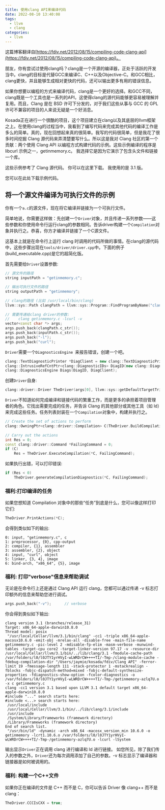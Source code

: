 ```yaml
---
title: 使用clang API来编译代码
date: 2022-08-10 13:40:08
tags:
  - llvm
  - clang
categories:
  - llvm
---
```

这篇博客翻译自[https://fdiv.net/2012/08/15/compiling-code-clang-api](https://fdiv.net/2012/08/15/compiling-code-clang-api)。


朋友，你有尝试过使用clang吗？clang是一个开源的编译器，正处于活跃的开发当中。clang的目标是代替GCC来编译C、C++以及Objective-C。和GCC相比，clang更快，并且能够生成相对更快的代码，还可以输出更多有用的错误信息。

如果你想要以编程的方式来编译代码，clang是一个更好的选择。和GCC不同，clang既是一个工具也是一系列的API，这使得clang的源代码能够更容易被理解并复用。而且，Clang 是在 BSD 许可下分发的，对于我们这些从事与 GCC 的 GPL 许可不兼容的项目的人来说无疑是一个好消息。

Kosada正在进行一个很酷的项目，这个项目建立在clang以及其底层的llvm框架之上。在使用clang的过程当中，我看到了编写代码来完成其他代码的编译工作是多么的简单。真的，现在回想起来真的很简单。我写的代码很简单，但是我花了很多时间挖掘 Clang 源代码来弄清楚要写什么。所以这是我对 Clang 社区的第一个贡献：两个使用 Clang API 以编程方式构建代码的示例。这些示例编译的程序是 libcurl 示例之一，getinmemory.c。 我选择它是因为它演示了包含头文件和链接一个库。

这些示例参考了 Clang 源代码。 你可以在这里下载。 我使用的是 3.1 版。

您可以在此处下载示例代码。


## 将一个源文件编译为可执行文件的示例
你有一个`a.c`的源文件，现在将它编译并链接为一个可执行文件。

简单地说，你需要这样做：先创建一个`Driver`对象，并且传递一系列参数——这些参数和你使用命令行运行clang的参数相同。告诉driver构建一个`Compilation`对象并执行之。恭喜，你方才编译并链接了一个C源文件。

这基本上就是在命令行上运行 clang 时调用的代码所做的事情。在clang的源代码中，这些步骤出现在`tools/driver/driver.cpp`中。下面的例子(build_executable.cpp)是它的超简化版。

首先需要给`Driver`设置参数:
```cpp
// 源文件的路径
string inputPath = "getinmemory.c";
 
// 输出可执行文件的路径
string outputPath = "getinmemory";
 
// clang的路径 (比如 /usr/local/bin/clang)
llvm::sys::Path clangPath = llvm::sys::Program::FindProgramByName("clang");
 
// 需要传递给clang driver的参数:
//    clang getinmemory.c -lcurl -v
vector<const char *> args;
args.push_back(clangPath.c_str());
args.push_back(inputPath.c_str());
args.push_back("-l");
args.push_back("curl");
```
`Driver`需要一个`DiagnosticsEngine `来报告错误，创建一个吧。
```cpp
clang::TextDiagnosticPrinter *DiagClient = new clang::TextDiagnosticPrinter(llvm::errs(), clang::DiagnosticOptions());
clang::IntrusiveRefCntPtr<clang::DiagnosticIDs> DiagID(new clang::DiagnosticIDs());
clang::DiagnosticsEngine Diags(DiagID, DiagClient);
```
创建`Driver`自身:
```cpp
clang::driver::Driver TheDriver(args[0], llvm::sys::getDefaultTargetTriple(), outputPath, true, Diags);
```
`Driver`不知道如何完成编译和链接代码的繁重工作，而是更多的承担着项目管理者的角色。它找出需要完成的任务，并告诉 Clang 的其他部分或其他工具（如 ld）来完成这些任务。任务列表封装在一个`Compilation`对象中，构建并执行之。
```cpp
// Create the set of actions to perform
clang::OwningPtr<clang::driver::Compilation> C(TheDriver.BuildCompilation(args));
 
// Carry out the actions
int Res = 0;
const clang::driver::Command *FailingCommand = 0;
if (C)
    Res = TheDriver.ExecuteCompilation(*C, FailingCommand);
```
如果执行出错，可以打印错误:
```cpp
if (Res < 0)
    TheDriver.generateCompilationDiagnostics(*C, FailingCommand);
```
### 福利:打印编译的任务
如果您想知道 Compilation 对象中的那些“任务”到底是什么，您可以像这样打印它们:
```cpp
TheDriver.PrintActions(*C);
```
会得到类似如下的输出:
```
0: input, "getinmemory.c", c
1: preprocessor, {0}, cpp-output
2: compiler, {1}, assembler
3: assembler, {2}, object
4: input, "curl", object
5: linker, {3, 4}, image
6: bind-arch, "x86_64", {5}, image
```
### 福利: 打印"verbose"信息来帮助调试
无论是在命令行上还是通过 Clang API 运行 clang，您都可以通过传递 -v 标志打印额外的信息来帮助您进行调试。
```cpp      
args.push_back("-v");      // verbose
```
你会得到类似如下输出:
```
clang version 3.1 (branches/release_31)
Target: x86_64-apple-darwin10.8.0
Thread model: posix
 "/usr/local/Cellar/llvm/3.1/bin/clang" -cc1 -triple x86_64-apple-macosx10.6.0 -emit-obj -mrelax-all -disable-free -main-file-name getinmemory.c -pic-level 2 -mdisable-fp-elim -masm-verbose -munwind-tables -target-cpu core2 -target-linker-version 97.17 -v -resource-dir /usr/local/Cellar/llvm/3.1/bin/../lib/clang/3.1 -fmodule-cache-path /var/folders/l0/l0JTY1yrHVyI-wLWRDrCW++++TI/-Tmp-/clang-module-cache -fdebug-compilation-dir "/Users/jaymie/kosada/fdiv/Clang API" -ferror-limit 19 -fmessage-length 111 -stack-protector 1 -mstackrealign -fblocks -fobjc-dispatch-method=mixed -fobjc-default-synthesize-properties -fdiagnostics-show-option -fcolor-diagnostics -o /var/folders/l0/l0JTY1yrHVyI-wLWRDrCW++++TI/-Tmp-/getinmemory-azlq7U.o -x c getinmemory.c
clang -cc1 version 3.1 based upon LLVM 3.1 default target x86_64-apple-darwin10.8.0
#include "..." search starts here:
#include <...> search starts here:
 /usr/local/include
 /usr/local/Cellar/llvm/3.1/bin/../lib/clang/3.1/include
 /usr/include
 /System/Library/Frameworks (framework directory)
 /Library/Frameworks (framework directory)
End of search list.
 "/usr/bin/ld" -dynamic -arch x86_64 -macosx_version_min 10.6.0 -o getinmemory -lcrt1.10.6.o /var/folders/l0/l0JTY1yrHVyI-wLWRDrCW++++TI/-Tmp-/getinmemory-azlq7U.o -lcurl -lSystem
```


输出显示`Driver`正在调用 clang 进行编译和 ld 进行链接。 如您所见，除了我们传入的参数之外，`Driver`还为每次调用添加了自己的参数。-v 标志显示了编译器和链接器是如何被调用的。

### 福利: 构建一个C++文件
如果你正在编译的文件是 C++ 而不是 C，你可以告诉 Driver 像 clang++ 而不是 clang：
```cpp
TheDriver.CCCIsCXX = true;
```


